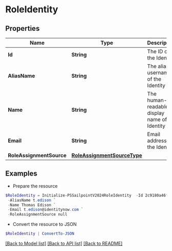 # RoleIdentity
## Properties

Name | Type | Description | Notes
------------ | ------------- | ------------- | -------------
**Id** | **String** | The ID of the Identity | [optional] 
**AliasName** | **String** | The alias / username of the Identity | [optional] 
**Name** | **String** | The human-readable display name of the Identity | [optional] 
**Email** | **String** | Email address of the Identity | [optional] 
**RoleAssignmentSource** | [**RoleAssignmentSourceType**](RoleAssignmentSourceType.md) |  | [optional] 

## Examples

- Prepare the resource
```powershell
$RoleIdentity = Initialize-PSSailpointV2024RoleIdentity  -Id 2c9180a46faadee4016fb4e018c20639 `
 -AliasName t.edison `
 -Name Thomas Edison `
 -Email t.edison@identitynow.com `
 -RoleAssignmentSource null
```

- Convert the resource to JSON
```powershell
$RoleIdentity | ConvertTo-JSON
```

[[Back to Model list]](../README.md#documentation-for-models) [[Back to API list]](../README.md#documentation-for-api-endpoints) [[Back to README]](../README.md)

